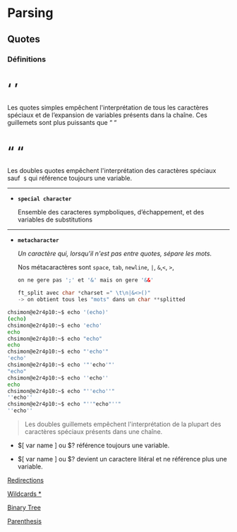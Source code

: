 # Parsing

## Quotes

### Définitions

# ‘ ’

Les quotes simples empêchent l'interprétation de tous les caractères spéciaux et de l’expansion de variables présents dans la chaîne. Ces guillemets sont plus puissants que “ “

# “ “

Les doubles quotes empêchent l'interprétation des caractères spéciaux sauf  `$` qui référence toujours une variable.

---

- **`special character`**
    
    Ensemble des caracteres sympboliques, d’échappement, et des variables de substitutions
    

---

- **`metacharacter`**
    
    *Un caractère qui, lorsqu'il n'est pas entre quotes, sépare les mots.*
    
    Nos métacaractères sont `space`, `tab`, `newline`, `|`, `&`,`<`, `>`,
    
    ```c
    on ne gere pas ';' et '&' mais on gere '&&'
    
    ft_split avec char *charset =" \t\n|&<>()" 
    -> on obtient tous les "mots" dans un char **splitted
    ```
    

```bash
chsimon@e2r4p10:~$ echo '(echo)'
(echo)
chsimon@e2r4p10:~$ echo 'echo'
echo
chsimon@e2r4p10:~$ echo "echo"
echo
chsimon@e2r4p10:~$ echo "'echo'"
'echo'
chsimon@e2r4p10:~$ echo '"'echo'"'
"echo"
chsimon@e2r4p10:~$ echo ''echo''
echo
chsimon@e2r4p10:~$ echo "''echo''"
''echo''
chsimon@e2r4p10:~$ echo "''"echo"''"
''echo''
```

> Les doubles guillemets empêchent l'interprétation de la plupart des caractères spéciaux présents dans une chaîne.
> 
- $[ var name ] ou $? référence toujours une variable.

- $[ var name ] ou $? devient un caractere litéral et ne référence plus une variable.

[Redirections](Parsing%2010d9ab7d6e554335a5a8d8e13c9d120e/Redirections%204018a87c74fb4fafbe9e9fb68ebb7107.md)

[Wildcards *](Parsing%2010d9ab7d6e554335a5a8d8e13c9d120e/Wildcards%2025bb5754e5f342c2b8aa6a71bfb2b238.md)

[Binary Tree](Parsing%2010d9ab7d6e554335a5a8d8e13c9d120e/Binary%20Tree%20da40c7bce2724eef9cd376659013bf8b.md)

[Parenthesis](Parsing%2010d9ab7d6e554335a5a8d8e13c9d120e/Parenthesis%201417257675be4eac8e83f47b621a2eca.md)